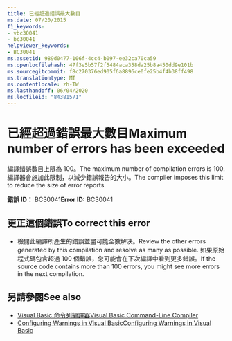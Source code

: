 ```yaml
---
title: 已經超過錯誤最大數目
ms.date: 07/20/2015
f1_keywords:
- vbc30041
- bc30041
helpviewer_keywords:
- BC30041
ms.assetid: 989d0477-106f-4cc4-b097-ee32ca70ca59
ms.openlocfilehash: 47f3e5b57f2f5484aca358da25b8a450dd9e101b
ms.sourcegitcommit: f8c270376ed905f6a8896ce0fe25b4f4b38ff498
ms.translationtype: MT
ms.contentlocale: zh-TW
ms.lasthandoff: 06/04/2020
ms.locfileid: "84381571"
---
```

# <a name="maximum-number-of-errors-has-been-exceeded"></a><span data-ttu-id="2b305-102">已經超過錯誤最大數目</span><span class="sxs-lookup"><span data-stu-id="2b305-102">Maximum number of errors has been exceeded</span></span>
<span data-ttu-id="2b305-103">編譯錯誤數目上限為 100。</span><span class="sxs-lookup"><span data-stu-id="2b305-103">The maximum number of compilation errors is 100.</span></span> <span data-ttu-id="2b305-104">編譯器會施加此限制，以減少錯誤報告的大小。</span><span class="sxs-lookup"><span data-stu-id="2b305-104">The compiler imposes this limit to reduce the size of error reports.</span></span>  
  
 <span data-ttu-id="2b305-105">**錯誤 ID：** BC30041</span><span class="sxs-lookup"><span data-stu-id="2b305-105">**Error ID:** BC30041</span></span>  
  
## <a name="to-correct-this-error"></a><span data-ttu-id="2b305-106">更正這個錯誤</span><span class="sxs-lookup"><span data-stu-id="2b305-106">To correct this error</span></span>  
  
- <span data-ttu-id="2b305-107">檢閱此編譯所產生的錯誤並盡可能全數解決。</span><span class="sxs-lookup"><span data-stu-id="2b305-107">Review the other errors generated by this compilation and resolve as many as possible.</span></span> <span data-ttu-id="2b305-108">如果原始程式碼包含超過 100 個錯誤，您可能會在下次編譯中看到更多錯誤。</span><span class="sxs-lookup"><span data-stu-id="2b305-108">If the source code contains more than 100 errors, you might see more errors in the next compilation.</span></span>  
  
## <a name="see-also"></a><span data-ttu-id="2b305-109">另請參閱</span><span class="sxs-lookup"><span data-stu-id="2b305-109">See also</span></span>

- [<span data-ttu-id="2b305-110">Visual Basic 命令列編譯器</span><span class="sxs-lookup"><span data-stu-id="2b305-110">Visual Basic Command-Line Compiler</span></span>](../reference/command-line-compiler/index.md)
- [<span data-ttu-id="2b305-111">Configuring Warnings in Visual Basic</span><span class="sxs-lookup"><span data-stu-id="2b305-111">Configuring Warnings in Visual Basic</span></span>](/visualstudio/ide/configuring-warnings-in-visual-basic)

